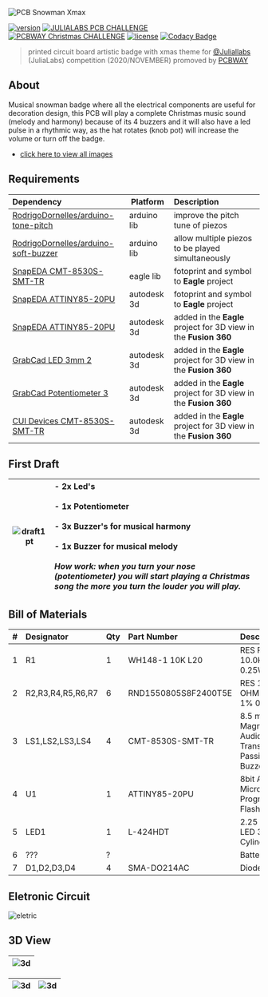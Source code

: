 ![PCB Snowman Xmax](https://github.com/RodrigoDornelles/pcb-snowman-xmas/raw/master/images/banner.png)

[![version](https://img.shields.io/github/v/release/rodrigodornelles/pcb-snowman-xmas?sort=semver)](https://github.com/RodrigoDornelles/pcb-snowman-xmas/releases)
[![JULIALABS PCB CHALLENGE](https://img.shields.io/badge/JuliaLabs%20PCB%20Challenge-defeated-red)](https://youtu.be/H6DWv6_Ezs4)
[![PCBWAY Christmas CHALLENGE](https://img.shields.io/badge/PCBWAY%20Christmas%20Challenge-won%202sd%20place-blue)](https://www.pcbway.com/blog/Activities/Meet_the_Winners_of_Christmas_Projects.html)
[![license](https://img.shields.io/github/license/rodrigodornelles/pcb-snowman-xmas)](https://github.com/RodrigoDornelles/pcb-snowman-xmas/blob/master/LICENSE.txt)
[![Codacy Badge](https://app.codacy.com/project/badge/Grade/a9735d4bfdf048999f5b794d47c6db3c)](https://www.codacy.com/gh/RodrigoDornelles/pcb-snowman-xmas/dashboard?utm_source=github.com&amp;utm_medium=referral&amp;utm_content=RodrigoDornelles/pcb-snowman-xmas&amp;utm_campaign=Badge_Grade)

> printed circuit board artistic badge with xmas theme for [@Juliallabs](https://github.com/juliallabs) (JuliaLabs) competition (2020/NOVEMBER) promoved by [PCBWAY](https://pcbway.com)

## About ##
Musical snowman badge where all the electrical components are useful for decoration design, this PCB will play a complete Christmas music sound (melody and harmony) because of its 4 buzzers and it will also have a led pulse in a rhythmic way, as the hat rotates (knob pot) will increase the volume or turn off the badge.

* [click here to view all images](https://github.com/RodrigoDornelles/pcb-snowman-xmas/blob/master/IMAGES.md)

## Requirements ##
| Dependency | Platform | Description |
| :--------- | -------- | :---------- |
| [RodrigoDornelles/arduino-tone-pitch](https://github.com/RodrigoDornelles/arduino-tone-pitch) | arduino lib | improve the pitch tune of piezos |
| [RodrigoDornelles/arduino-soft-buzzer](https://github.com/RodrigoDornelles/arduino-soft-buzzer) | arduino lib | allow multiple piezos to be played simultaneously |
| [SnapEDA CMT-8530S-SMT-TR](https://www.snapeda.com/parts/CMT-8530S-SMT-TR/CUI%20Devices/view-part/649163/) | eagle lib | fotoprint and symbol to **Eagle** project |
| [SnapEDA ATTINY85-20PU](https://www.snapeda.com/parts/ATTINY85-20PU/Microchip/view-part/?ref=search&t=attiny85) | autodesk 3d | fotoprint and symbol to **Eagle** project |
| [SnapEDA ATTINY85-20PU](https://www.snapeda.com/parts/ATTINY85-20PU/Microchip/view-part/?ref=search&t=attiny85) | autodesk 3d | added in the **Eagle** project for 3D view in the  **Fusion 360** |
| [GrabCad LED 3mm 2](https://grabcad.com/library/led-3mm-2) | autodesk 3d | added in the **Eagle** project for 3D view in the  **Fusion 360** |
| [GrabCad Potentiometer 3](https://grabcad.com/library/potentiometer-3) | autodesk 3d | added in the **Eagle** project for 3D view in the  **Fusion 360** |
| [CUI Devices CMT-8530S-SMT-TR](https://www.cuidevices.com/product/resource/3dmodel/cmt-8530s-smt-tr) | autodesk 3d | added in the **Eagle** project for 3D view in the  **Fusion 360** |

## First Draft ##
| ![draft1pt](https://github.com/RodrigoDornelles/pcb-snowman-xmas/raw/master/images/draft_pt.png) |- 2x Led's<br/><br/>- 1x Potentiometer<br/><br/>- 3x Buzzer's for musical harmony<br/><br/>- 1x Buzzer for musical melody<br/><br/>_How work: when you turn your nose (potentiometer) you will start playing a Christmas song the more you turn the louder you will play._ |
| - | :- |

## Bill of Materials ##
| # | Designator | Qty | Part Number | Description |
| - | :--------- | --- | :---------- | :---------- | 
| 1 | R1 | 1 | WH148-1 10K L20 | RES POT 10.0K OHM 0.25W PTH |
| 2 | R2,R3,R4,R5,R6,R7 | 6 | RND1550805S8F2400T5E | RES 110.0 OHM 0.125W 1% 0815 SMD |
| 3 | LS1,LS2,LS3,LS4 | 4 | CMT-8530S-SMT-TR | 8.5 mm Magnetic Audio Transducer Passive Buzzer SMT  |
| 4 | U1 | 1 | ATTINY85-20PU | 8bit AVR Microcontroller Programmable Flash PTH |
| 5 | LED1 | 1 | L-424HDT | 2.25 V Red LED 3mm Cylindrical |
| 6 | ???| ? | | Battery Holder |
| 7 | D1,D2,D3,D4 | 4 | SMA-DO214AC | Diode SMD |

## Eletronic Circuit ##
![eletric](https://github.com/RodrigoDornelles/pcb-snowman-xmas/raw/master/images/eletronic_v2.png)

## 3D View ##
| ![3d](https://github.com/RodrigoDornelles/pcb-snowman-xmas/raw/master/images/snow3dhd.png) | 
| - |

| ![3d](https://github.com/RodrigoDornelles/pcb-snowman-xmas/raw/master/images/snow3dfront.png) | ![3d](https://github.com/RodrigoDornelles/pcb-snowman-xmas/raw/master/images/snow3ddiagonal.png)|
| - | - |

